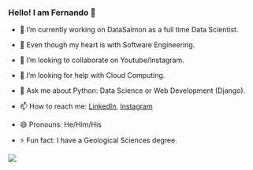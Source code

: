 ### Hello! I am Fernando 👋

- 🔭 I’m currently working on DataSalmon as a full time Data Scientist.

- 🌱 Even though my heart is with Software Engineering.

- 👯 I’m looking to collaborate on Youtube/Instagram.

- 🤔 I’m looking for help with Cloud Computing.

- 💬 Ask me about Python: Data Science or Web Development (Django).

- 📫 How to reach me: [LinkedIn](https://www.linkedin.com/in/fernando-mar%C3%ADn-172018178/), [Instagram](https://www.instagram.com/fernando.marin.f/)

- 😄 Pronouns: He/Him/His

- ⚡ Fun fact: I have a Geological Sciences degree.

<img src="https://github-readme-stats.vercel.app/api?username=fmarinf&show_icons=true&theme=radical">

